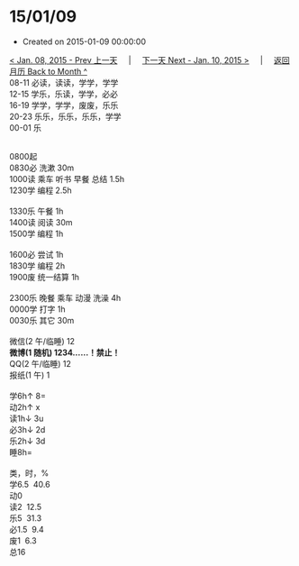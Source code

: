 # 15/01/09

- Created on 2015-01-09 00:00:00

[< Jan. 08, 2015 - Prev 上一天](/_archived/lifelogs/2015/01/d08.md) &nbsp; &nbsp; | &nbsp; &nbsp; [下一天 Next - Jan. 10, 2015 >](/_archived/lifelogs/2015/01/d10.md) &nbsp; &nbsp; |  &nbsp; &nbsp; [返回月历 Back to Month ^](/_archived/lifelogs/2015/01/index.md)
<br/>08-11 必读，读读，学学，学学<br/>12-15 学乐，乐读，学学，必必<br/>16-19 学学，学学，废废，乐乐<br/>20-23 乐乐，乐乐，乐乐，学学<br/>00-01 乐<div><br/></div>0800起<br/>0830必 洗漱 30m<br/>1000读 乘车 听书 早餐 总结 1.5h<br/>1230学 编程 2.5h<div><br/></div>1330乐 午餐 1h<br/>1400读 阅读 30m<br/>1500学 编程 1h<div><br/></div>1600必 尝试 1h<br/>1830学 编程 2h<br/>1900废 统一结算 1h<div><br/></div>2300乐 晚餐 乘车 动漫 洗澡 4h<br/>0000学 打字 1h<br/>0030乐 其它 30m<div><br/></div>微信(2 午/临睡) 12<br/><b>微博(1 随机) 1234……！禁止！</b><br/>QQ(2 午/临睡) 12<br/>报纸(1 午) 1<div><br/></div>学6h↑ 8=<br/>动2h↑ x<br/>读1h↓ 3u<br/>必3h↓ 2d<br/>乐2h↓ 3d<br/>睡8h=<div><br/></div>类，时，%<br/>学6.5  40.6<br/>动0<br/>读2  12.5<br/>乐5  31.3<br/>必1.5  9.4<br/>废1  6.3<br/>总16
